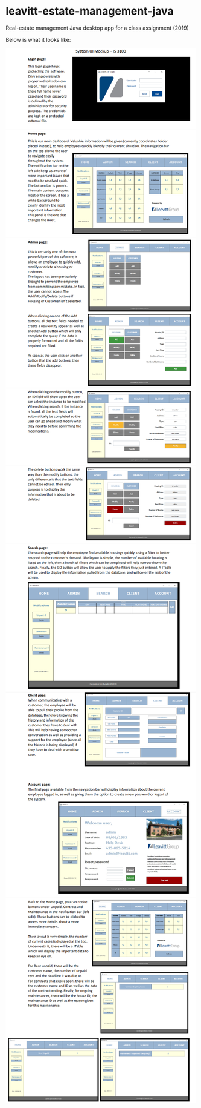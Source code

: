 # leavitt-estate-management-java
Real-estate management Java desktop app for a class assignment (2019)

Below is what it looks like:

![Mockup of the project - part 1](screenshots/1.png)
![Mockup of the project - part 2](screenshots/2.png)
![Mockup of the project - part 3](screenshots/3.png)
![Mockup of the project - part 4](screenshots/4.png)
![Mockup of the project - part 5](screenshots/5.png)
![Mockup of the project - part 6](screenshots/6.png)
![Mockup of the project - part 7](screenshots/7.png)
![Mockup of the project - part 8](screenshots/8.png)
